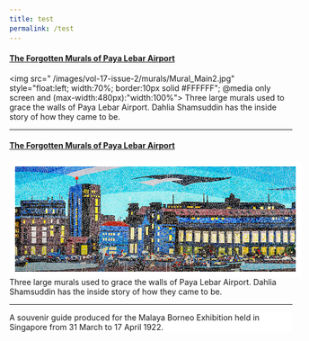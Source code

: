 ```yaml
---
title: test
permalink: /test
---
```

#### [The Forgotten Murals of Paya Lebar Airport](https://biblioasia.nlb.gov.sg/vol-17/issue-2/jul-sep-2021/murals)
<img src=" /images/vol-17-issue-2/murals/Mural_Main2.jpg"  style="float:left; width:70%; border:10px solid #FFFFFF"; @media only screen and (max-width:480px):"width:100%"> Three large murals used to grace the walls of Paya Lebar Airport. Dahlia Shamsuddin has the inside story of how they came to be.


-------------------------


#### [The Forgotten Murals of Paya Lebar Airport](https://biblioasia.nlb.gov.sg/vol-17/issue-2/jul-sep-2021/murals)
<img src= /images/vol-17-issue-2/murals/Mural_Main2.jpg  style="float:left; width:500px; border:10px solid #FFFFFF; title:murals"> Three large murals used to grace the walls of Paya Lebar Airport. Dahlia Shamsuddin has the inside story of how they came to be.


----------------------------------------------

<div style="background-color: white;">A souvenir guide produced for the Malaya Borneo Exhibition held in Singapore from 31 March to 17 April 1922. </div>